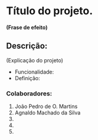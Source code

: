 # Título do projeto.
**(Frase de efeito)** 

## Descrição:
(Explicação do projeto)

<ul>
<li> Funcionalidade: </li>
<li> Definição: </li>
</ul>

### Colaboradores:

<ol>
  <li>João Pedro de O. Martins</li>
  <li>Agnaldo Machado da Silva</li>
  <li></li>
  <li></li>
  <li></li>
<ol>

